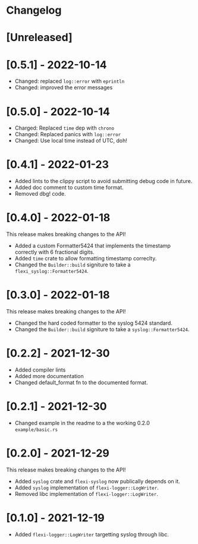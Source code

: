 # Changelog

# [Unreleased]

# [0.5.1] - 2022-10-14

* Changed: replaced `log::error` with `eprintln`
* Changed: improved the error messages

# [0.5.0] - 2022-10-14

* Charged: Replaced `time` dep with `chrono`
* Changed: Replaced panics with `log::error`
* Changed: Use local time instead of UTC, doh!

# [0.4.1] - 2022-01-23

* Added lints to the clippy script to avoid submitting debug code in future.
* Added doc comment to custom time format.
* Removed dbg! code.

# [0.4.0] - 2022-01-18

This release makes breaking changes to the API!

* Added a custom Formatter5424 that implements the timestamp correctly with 6 fractional digits.
* Added `time` crate to allow formatting timestamp correclty.
* Changed the `Builder::build` signiture to take a `flexi_syslog::Formatter5424`.

# [0.3.0] - 2022-01-18

This release makes breaking changes to the API!

* Changed the hard coded formatter to the syslog 5424 standard.
* Changed the `Builder::build` signiture to take a `syslog::Formatter5424`.

# [0.2.2] - 2021-12-30

* Added compiler lints
* Added more documentation
* Changed default_format fn to the documented format.

# [0.2.1] - 2021-12-30

* Changed example in the readme to a the working 0.2.0 `example/basic.rs`

# [0.2.0] - 2021-12-29

This release makes breaking changes to the API!

* Added `syslog` crate and `flexi-syslog` now publically depends on it.
* Added `syslog` implementation of `flexi-logger::LogWriter`.
* Removed libc implementation of `flexi-logger::LogWriter`.

# [0.1.0] - 2021-12-19

* Added `flexi-logger::LogWriter` targetting syslog through libc. 

